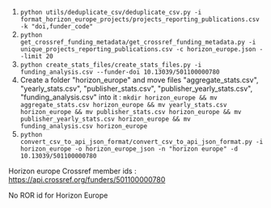 1. `python utils/deduplicate_csv/deduplicate_csv.py -i format_horizon_europe_projects/projects_reporting_publications.csv -k "doi,funder_code"`
2. `python get_crossref_funding_metadata/get_crossref_funding_metadata.py -i unique_projects_reporting_publications.csv -c horizon_europe.json --limit 20`
3. `python create_stats_files/create_stats_files.py -i funding_analysis.csv --funder-doi 10.13039/501100000780`
4. Create a folder "horizon_europe" and move files "aggregate_stats.csv", "yearly_stats.csv", "publisher_stats.csv", "publisher_yearly_stats.csv", "funding_analysis.csv" into it :
`mkdir horizon_europe && mv aggregate_stats.csv horizon_europe && mv yearly_stats.csv horizon_europe && mv publisher_stats.csv horizon_europe && mv publisher_yearly_stats.csv horizon_europe && mv funding_analysis.csv horizon_europe`
5. `python convert_csv_to_api_json_format/convert_csv_to_api_json_format.py -i horizon_europe -o horizon_europe_json -n "horizon europe" -d 10.13039/501100000780`

Horizon europe Crossref member ids : https://api.crossref.org/funders/501100000780

No ROR id for Horizon Europe

